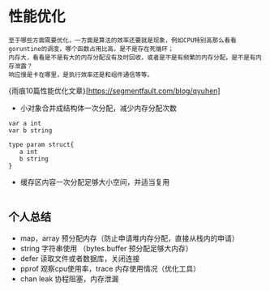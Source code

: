 # 性能优化
``` ###
至于哪些方面需要优化，一方面是算法的效率还要就是现象，例如CPU特别高那么看看goruntine的调度，哪个函数占用比高，是不是存在死循环；  
内存大，看看是不是有大的内存分配没有及时回收，或者是不是有频繁的内存分配，是不是有内存泄露？
响应慢是卡在哪里，是执行效率还是和组件通信等等。
```

{雨痕10篇性能优化文章}[https://segmentfault.com/blog/qyuhen]

- 小对象合并成结构体一次分配，减少内存分配次数
```
var a int 
var b string

type param struct{
   a int
   b string
}
```
-  缓存区内容一次分配足够大小空间，并适当复用
```

```

## 个人总结

- map，array 预分配内存（防止申请堆内存分配，直接从栈内的申请）
- string 字符串使用 （bytes.buffer  预分配足够大内存）
- defer 读取文件或者数据库，关闭连接
- pprof 观察cpu使用率，trace 内存使用情况（优化工具）
- chan leak 协程阻塞，内存泄漏
